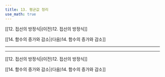 ```yaml
---
title: 13. 평균값 정리
use_math: true
---
```

[[12. 접선의 방정식|(이전)12. 접선의 방정식]]

[[14. 함수의 증가와 감소|(다음)14. 함수의 증가와 감소]]

***





***

[[12. 접선의 방정식|(이전)12. 접선의 방정식]]

[[14. 함수의 증가와 감소|(다음)14. 함수의 증가와 감소]]